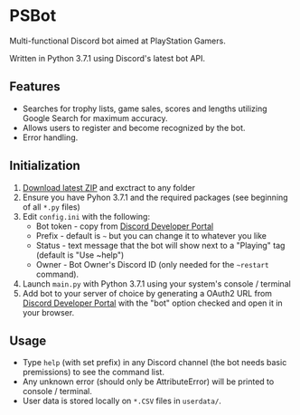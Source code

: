 # PSBot
 Multi-functional Discord bot aimed at PlayStation Gamers.
 
 Written in Python 3.7.1 using Discord's latest bot API.

## Features
* Searches for trophy lists, game sales, scores and lengths utilizing Google Search for maximum accuracy.
* Allows users to register and become recognized by the bot.
* Error handling.

## Initialization
1. [Download latest ZIP](https://github.com/liav22/PSBot/archive/master.zip) and exctract to any folder
2. Ensure you have Pyhon 3.7.1 and the required packages (see beginning of all `*.py` files)
3. Edit `config.ini` with the following:
   * Bot token - copy from [Discord Developer Portal](https://discordapp.com/developers/applications/)
   * Prefix - default is `~` but you can change it to whatever you like
   * Status - text message that the bot will show next to a "Playing" tag (default is "Use ~help")
   * Owner - Bot Owner's Discord ID (only needed for the `~restart` command).
4. Launch `main.py` with Python 3.7.1 using your system's console / terminal
5. Add bot to your server of choice by generating a OAuth2 URL from [Discord Developer Portal](https://discordapp.com/developers/applications/) with the "bot" option checked and open it in your browser.

## Usage
* Type `help` (with set prefix) in any Discord channel (the bot needs basic premissions) to see the command list.
* Any unknown error (should only be AttributeError) will be printed to console / terminal.
* User data is stored locally on `*.CSV` files in `userdata/`.

